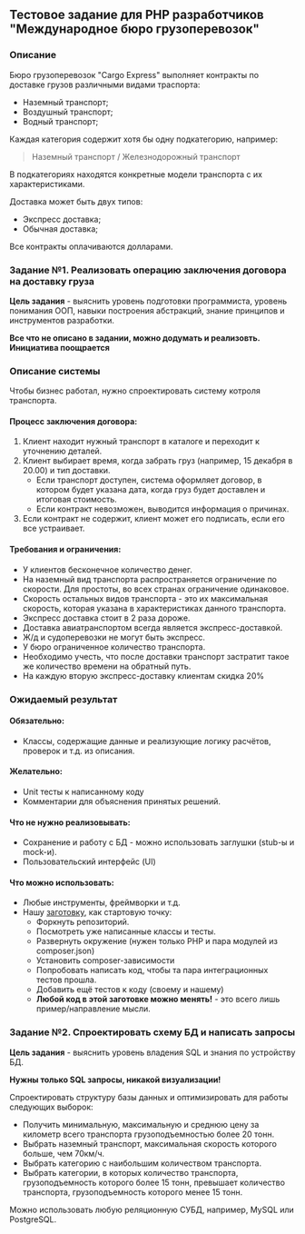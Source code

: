 ## Тестовое задание для PHP разработчиков "Международное бюро грузоперевозок"

### Описание

Бюро грузоперевозок "Cargo Express" выполняет контракты по доставке грузов различными видами траспорта:

+ Наземный транспорт;
+ Воздушный транспорт;
+ Водный транспорт;

Каждая категория содержит хотя бы одну подкатегорию, например:

> Наземный транспорт / Железнодорожный транспорт

В подкатегориях находятся конкретные модели транспорта с их характеристиками.

Доставка может быть двух типов:

+ Экспресс доставка;
+ Обычная доставка;

Все контракты оплачиваются долларами.

### Задание №1. Реализовать операцию заключения договора на доставку груза

**Цель задания** - выяснить уровень подготовки программиста, уровень понимания ООП, навыки построения абстракций, знание принципов и инструментов разработки.

**Все что не описано в задании, можно додумать и реализовть. Инициатива поощрается**

### Описание системы

Чтобы бизнес работал, нужно спроектировать систему котроля транспорта.

#### Процесс заключения договора:

1. Клиент находит нужный транспорт в каталоге и переходит к уточнению деталей.
2. Клиент выбирает время, когда забрать груз (например, 15 декабря в 20.00) и тип доставки.
    + Если транспорт доступен, система оформляет договор, в котором будет указана дата, когда груз будет доставлен и итоговая стоимость.
    + Если контракт невозможен, выводится информация о причинах.
3. Если контракт не содержит, клиент может его подписать, если его все устраивает.

#### Требования и ограничения:

+ У клиентов бесконечное количество денег.
+ На наземный вид транспорта распространяется ограничение по скорости. Для простоты, во всех странах ограничение одинаковое.
+ Скорость остальных видов транспорта - это их максимальная скорость, которая указана в характеристиках данного транспорта. 
+ Экспресс доставка стоит в 2 раза дороже.
+ Доставка авиатранспортом всегда является экспресс-доставкой.
+ Ж/д и судоперевозки не могут быть экспресс.
+ У бюро ограниченное количество транспорта.
+ Необходимо учесть, что после доставки транспорт застратит такое же количество времени на обратный путь.
+ На каждую вторую экспресс-доставку клиентам скидка 20%

### Ожидаемый результат

#### Обязательно:

+ Классы, содержащие данные и реализующие логику расчётов, проверок и т.д. из описания.

#### Желательно:

+ Unit тесты к написанному коду
+ Комментарии для объяснения принятых решений.

#### Что не нужно реализовывать:

+ Сохранение и работу с БД - можно использовать заглушки (stub-ы и mock-и).
+ Пользовательский интерфейс (UI)

#### Что можно использовать:

+ Любые инструменты, фреймворки и т.д.
+ Нашу [заготовку](https://github.com/dtopski/cargo-express), как стартовую точку:
    + Форкнуть репозиторий.
    + Посмотреть уже написанные классы и тесты.
    + Развернуть окружение (нужен только PHP и пара модулей из composer.json)
    + Установить composer-зависимости
    + Попробовать написать код, чтобы та пара интеграционных тестов прошла.
    + Добавить ещё тестов к коду (своему и нашему)
    + **Любой код в этой заготовке можно менять!** - это всего лишь пример/направление мысли.

### Задание №2. Спроектировать схему БД и написать запросы

**Цель задания** - выяснить уровень владения SQL и знания по устройству БД.

**Нужны только SQL запросы, никакой визуализации!**

Спроектировать структуру базы данных и оптимизировать для работы следующих выборок:

+ Получить минимальную, максимальную и среднюю цену за километр всего транспорта грузоподъемностью более 20 тонн.
+ Выбрать наземный транспорт, максимальная скорость которого больше, чем 70км/ч.
+ Выбрать категорию с наибольшим количеством транспорта.
+ Выбрать категории, в которых количество транспорта, грузоподъемность которого более 15 тонн, превышает количество транспорта, грузоподъемность которого менее 15 тонн.

Можно использовать любую реляционную СУБД, например, MySQL или PostgreSQL.